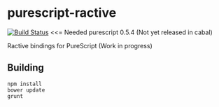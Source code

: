 
# purescript-ractive  

[![Build Status](https://travis-ci.org/AitorATuin/purescript-ractive.svg?branch=master)](https://travis-ci.org/AitorATuin/purescript-ractive) <<= Needed purescript 0.5.4 (Not yet released in cabal)


Ractive bindings for PureScript (Work in progress)

## Building

```
npm install
bower update
grunt
```

